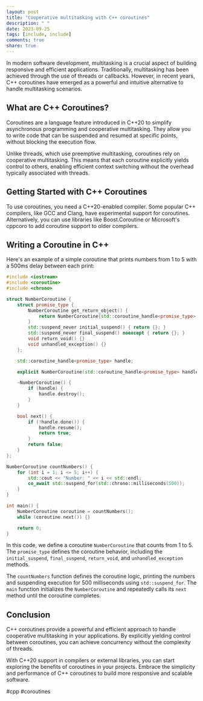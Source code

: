 ```yaml
---
layout: post
title: "Cooperative multitasking with C++ coroutines"
description: " "
date: 2023-09-25
tags: [include, include]
comments: true
share: true
---
```


In modern software development, multitasking is a crucial aspect of building responsive and efficient applications. Traditionally, multitasking has been achieved through the use of threads or callbacks. However, in recent years, C++ coroutines have emerged as a powerful and intuitive alternative to handle multitasking scenarios.

## What are C++ Coroutines?

Coroutines are a language feature introduced in C++20 to simplify asynchronous programming and cooperative multitasking. They allow you to write code that can be suspended and resumed at specific points, without blocking the execution flow.

Unlike threads, which use preemptive multitasking, coroutines rely on cooperative multitasking. This means that each coroutine explicitly yields control to others, enabling efficient context switching without the overhead typically associated with threads.

## Getting Started with C++ Coroutines

To use coroutines, you need a C++20-enabled compiler. Some popular C++ compilers, like GCC and Clang, have experimental support for coroutines. Alternatively, you can use libraries like Boost.Coroutine or Microsoft's cppcoro to add coroutine support to older compilers.

## Writing a Coroutine in C++

Here's an example of a simple coroutine that prints numbers from 1 to 5 with a 500ms delay between each print:

```cpp
#include <iostream>
#include <coroutine>
#include <chrono>

struct NumberCoroutine {
    struct promise_type {
        NumberCoroutine get_return_object() {
            return NumberCoroutine{std::coroutine_handle<promise_type>::from_promise(*this)};
        }
        std::suspend_never initial_suspend() { return {}; }
        std::suspend_never final_suspend() noexcept { return {}; }
        void return_void() {}
        void unhandled_exception() {}
    };

    std::coroutine_handle<promise_type> handle;

    explicit NumberCoroutine(std::coroutine_handle<promise_type> handle) : handle(handle) {}

    ~NumberCoroutine() {
        if (handle) {
            handle.destroy();
        }
    }

    bool next() {
        if (!handle.done()) {
            handle.resume();
            return true;
        }
        return false;
    }
};

NumberCoroutine countNumbers() {
    for (int i = 1; i <= 5; i++) {
        std::cout << "Number: " << i << std::endl;
        co_await std::suspend_for(std::chrono::milliseconds(500));
    }
}

int main() {
    NumberCoroutine coroutine = countNumbers();
    while (coroutine.next()) {}

    return 0;
}
```

In this code, we define a coroutine `NumberCoroutine` that counts from 1 to 5. The `promise_type` defines the coroutine behavior, including the `initial_suspend`, `final_suspend`, `return_void`, and `unhandled_exception` methods.

The `countNumbers` function defines the coroutine logic, printing the numbers and suspending execution for 500 milliseconds using `std::suspend_for`. The `main` function initializes the `NumberCoroutine` and repeatedly calls its `next` method until the coroutine completes.

## Conclusion

C++ coroutines provide a powerful and efficient approach to handle cooperative multitasking in your applications. By explicitly yielding control between coroutines, you can achieve concurrency without the complexity of threads.

With C++20 support in compilers or external libraries, you can start exploring the benefits of coroutines in your projects. Embrace the simplicity and performance of C++ coroutines to build more responsive and scalable software.

#cpp #coroutines